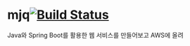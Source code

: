 # mjq[![Build Status](https://travis-ci.org/choish1919/mjq.svg?branch=master)](https://travis-ci.org/choish1919/mjq)
Java와 Spring Boot를 활용한 웹 서비스를 만들어보고 AWS에 올려
